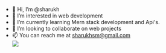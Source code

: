 - 👋 Hi, I’m @sharukh
- 👀 I’m interested in web development
- 🌱 I’m currently learning Mern stack development and Api's. 
- 💞️ I’m looking to collaborate on web projects
- 📫 You can reach me at sharukhsm@gmail.com
 </br>![](https://komarev.com/ghpvc/?username=sharukhsm&color=blue)
 


<!---
sharukhsm/sharukhsm is a ✨ special ✨ repository because its `README.md` (this file) appears on your GitHub profile.
You can click the Preview link to take a look at your changes.
--->
